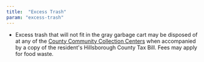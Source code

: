 ```yaml
---
title:  "Excess Trash"
param: "excess-trash"
---
```


* Excess trash that will not fit in the gray garbage cart may be disposed of at any of the [County Community Collection Centers](http://www.hillsboroughcounty.org/en/residents/property-owners-and-renters/trash-and-recycling/find-a-waste-facility) when accompanied by a copy of the resident's Hillsborough County Tax Bill. Fees may apply for food waste.
